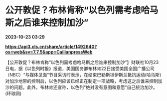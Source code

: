 # 公开敦促？布林肯称“以色列需考虑哈马斯之后谁来控制加沙”

**2023-10-23 03:29**

**https://api3.cls.cn/share/article/1492640?os=web&sv=7.7.5&app=CailianpressWeb**

【公开敦促？布林肯称“以色列需考虑哈马斯之后谁来控制加沙”】财联社10月23日电，据《以色列时报》报道，美国国务卿布林肯22日接受美国全国广播公司（NBC）“与媒体见面”节目采访时表示，在结束巴勒斯坦伊斯兰抵抗运动(哈马斯)对加沙地带的控制后，以色列应该已经正在制定一项战略，考虑这之后谁来控制加沙的问题。此外，布林肯还宣称，以色列“绝对没有意图和意愿”自己统治加沙。 (环球网)